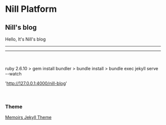 # Nill Platform

## Nill's blog

Hello, It's Nill's blog

---

---

</br>
</br>
ruby 2.6.10
> gem install bundler
> bundle install
> bundle exec jekyll serve --watch

'http://127.0.0.1:4000/nill-blog'
</br>
</br>
</br>

### Theme

[Memoirs Jekyll Theme](https://bootstrapstarter.com/jekyll-theme-memoirs/)
